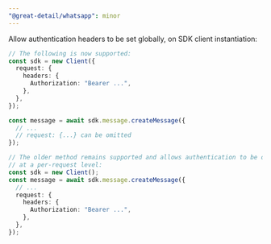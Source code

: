 ```yaml
---
"@great-detail/whatsapp": minor
---
```


Allow authentication headers to be set globally, on SDK client instantiation:

```ts
// The following is now supported:
const sdk = new Client({
  request: {
    headers: {
      Authorization: "Bearer ...",
    },
  },
});

const message = await sdk.message.createMessage({
  // ...
  // request: {...} can be omitted
});

// The older method remains supported and allows authentication to be overriden
// at a per-request level:
const sdk = new Client();
const message = await sdk.message.createMessage({
  // ...
  request: {
    headers: {
      Authorization: "Bearer ...",
    },
  },
});
```
